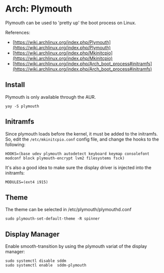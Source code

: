 # Arch: Plymouth

Plymouth can be used to 'pretty up' the boot process on Linux. 

References: 

* [https://wiki.archlinux.org/index.php/Plymouth](https://wiki.archlinux.org/index.php/Plymouth)
* [https://wiki.archlinux.org/index.php/Mkinitcpio](https://wiki.archlinux.org/index.php/Mkinitcpio)
* [https://wiki.archlinux.org/index.php/Arch_boot_process#initramfs](https://wiki.archlinux.org/index.php/Arch_boot_process#initramfs)


## Install

Plymouth is only available through the AUR. 

    yay -S plymouth 

## Initramfs

Since plymouth loads before the kernel, it must be added to the initramfs. So, edit the `/etc/mkinitcpio.conf` config file, and change the hooks to the following: 

    HOOKS=(base udev plymouth autodetect keyboard keymap consolefont modconf block plymouth-encrypt lvm2 filesystems fsck)

It's also a good idea to make sure the display driver is injected into the initramfs: 

    MODULES=(ext4 i915)


## Theme

The theme can be selected in /etc/plymouth/plymouthd.conf

    sudo plymouth-set-default-theme -R spinner

## Display Manager

Enable smooth-transition by using the plymouth variat of the display manager: 

    sudo systemctl disable sddm
    sudo systemctl enable  sddm-plymouth


